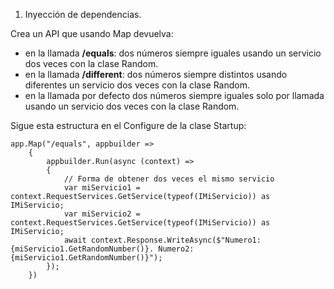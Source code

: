 1. Inyección de dependencias.

Crea un API que usando Map devuelva:

* en la llamada __/equals__: dos números siempre iguales usando un servicio dos veces con la clase Random.
* en la llamada __/different__: dos números siempre distintos usando diferentes un servicio dos veces con la clase Random.
* en la llamada por defecto dos números siempre iguales solo por llamada usando un servicio dos veces con la clase Random.

Sigue esta estructura en el Configure de la clase Startup:

```
app.Map("/equals", appbuilder =>
    {
        appbuilder.Run(async (context) =>
        {
            // Forma de obtener dos veces el mismo servicio
            var miServicio1 = context.RequestServices.GetService(typeof(IMiServicio)) as IMiServicio;
            var miServicio2 = context.RequestServices.GetService(typeof(IMiServicio)) as IMiServicio;
            await context.Response.WriteAsync($"Numero1: {miServicio1.GetRandomNumber()}. Numero2: {miServicio1.GetRandomNumber()}");
        });
    })
```
